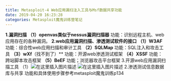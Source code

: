 ```yaml
---
title: Metasploit-4 Web应用漏扫注入工具与Msf数据共享功能
date: 2019-04-20 16:23:28
categories: Metasploit魔鬼训练营笔记
---
```

**1.漏洞扫描**
**（1）openvas类似于nessus漏洞扫描器**
功能：识别远程主机、web应用存在的各种漏洞。
**2.web应用漏洞扫描、渗透测试软件的接口**
**（1）W3AF**
 功能：综合性web应用扫描和审计工具
 **（2）SQLMap**
 功能：SQL注入和攻击工具
 **（3）wXf**（找不到了）**
 功能：开源web渗透测试框架
 **（4）XSSF**
 功能：跨站脚本攻击框架
 **（5）BeEF**
 功能；浏览器攻击平台框架
3.开源web应用漏洞扫描工具
（1）![在这里插入图片描述](https://img-blog.csdnimg.cn/20190321210544709.png?x-oss-process=image/watermark,type_ZmFuZ3poZW5naGVpdGk,shadow_10,text_aHR0cHM6Ly9ibG9nLmNzZG4ubmV0L3dlaXhpbl80MjE1MTcwOQ==,size_16,color_FFFFFF,t_70)
![在这里插入图片描述](https://img-blog.csdnimg.cn/20190321210616804.png?x-oss-process=image/watermark,type_ZmFuZ3poZW5naGVpdGk,shadow_10,text_aHR0cHM6Ly9ibG9nLmNzZG4ubmV0L3dlaXhpbl80MjE1MTcwOQ==,size_16,color_FFFFFF,t_70)
2.渗透测试信息数据库与共享
功能和具体使用步骤参考metasploit魔鬼训练p134

